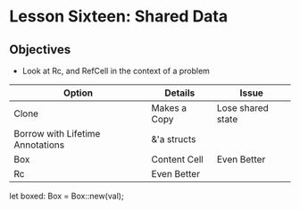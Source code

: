 
# Lesson Sixteen: Shared Data 

## Objectives 

- Look at Rc, and RefCell in the context of a problem

| Option                            | Details       | Issue             | 
| --------------------------------- | ------------- | ----------------- |
| Clone                             | Makes a Copy  | Lose shared state |
| Borrow with Lifetime Annotations  | &'a structs   |                   |
| Box<T>                            | Content Cell  | Even Better       |
| Rc<T>                             | Even Better   |                   |
 

let boxed: Box<u8> = Box::new(val);